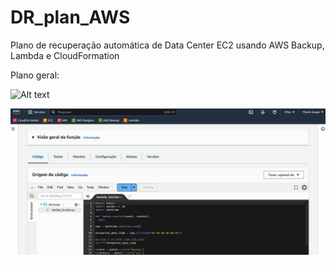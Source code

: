 # DR_plan_AWS
Plano de recuperação automática de Data Center EC2 usando AWS Backup, Lambda e CloudFormation

Plano geral:

![Alt text](Images/Auto_Backup.git)

![Alt text](Images/image.png)